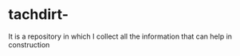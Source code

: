 # tachdirt-
It is a repository in which I collect all the information that can help in construction 

